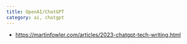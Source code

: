 ```yaml
---
title: OpenAI/ChatGPT
category: ai, chatgpt
---
```


* https://martinfowler.com/articles/2023-chatgpt-tech-writing.html
